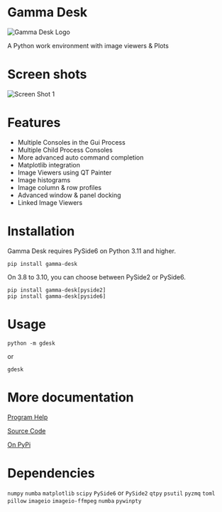 # Gamma Desk

![Gamma Desk Logo](https://github.com/thocoo/gamma-desk/raw/main/gdesk/resources/logo/logo_128px.png)

A Python work environment with image viewers & Plots


# Screen shots

![Screen Shot 1](https://github.com/thocoo/gamma-desk/raw/main/doc/sphinx/source/figures/screenshot_01.jpg)


# Features

- Multiple Consoles in the Gui Process
- Multiple Child Process Consoles
- More advanced auto command completion
- Matplotlib integration
- Image Viewers using QT Painter
- Image histograms
- Image column & row profiles
- Advanced window & panel docking
- Linked Image Viewers


# Installation

Gamma Desk requires PySide6 on Python 3.11 and higher.

    pip install gamma-desk

On 3.8 to 3.10, you can choose between PySide2 or PySide6.

    pip install gamma-desk[pyside2] 
    pip install gamma-desk[pyside6] 
  

# Usage

    python -m gdesk
  
or

    gdesk
  

# More documentation

[Program Help](https://thocoo.github.io/gdesk-data/docs)

[Source Code](https://github.com/thocoo/gamma-desk)

[On PyPi](https://pypi.org/project/gamma-desk)


# Dependencies 

`numpy`
`numba`
`matplotlib`
`scipy`
`PySide6` or `PySide2`
`qtpy`
`psutil`
`pyzmq`
`toml`
`pillow`
`imageio`
`imageio-ffmpeg`
`numba`
`pywinpty`
